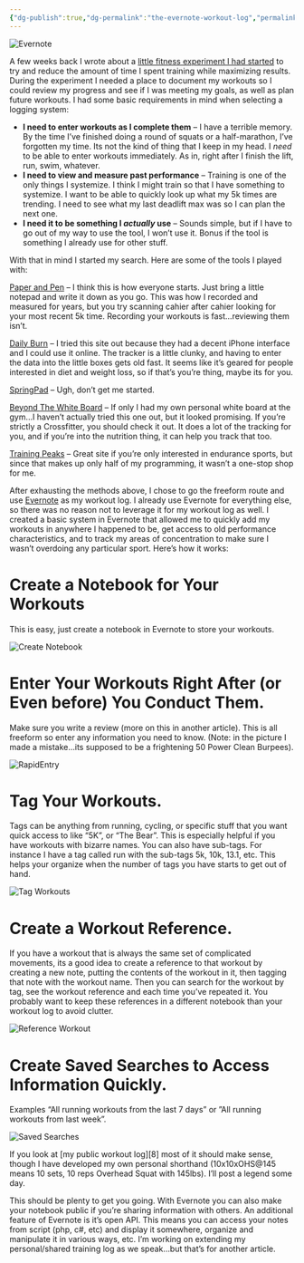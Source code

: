```yaml
---
{"dg-publish":true,"dg-permalink":"the-evernote-workout-log","permalink":"/the-evernote-workout-log/","title":"The Evernote Workout Log","tags":["featured","tip","training"],"created":"2022-08-06T07:58:04.000-04:00","updated":"2022-08-06T07:58:04.000-04:00"}
---
```


![Evernote](/images/photo-3-e1286338779641.png)

A few weeks back I wrote about a [little fitness experiment I had started][2] to try and reduce the amount of time I spent training while maximizing results. During the experiment I needed a place to document my workouts so I could review my progress and see if I was meeting my goals, as well as plan future workouts. I had some basic requirements in mind when selecting a logging system:

  * **I need to enter workouts as I complete them** – I have a terrible memory. By the time I’ve finished doing a round of squats or a half-marathon, I’ve forgotten my time. Its not the kind of thing that I keep in my head. I _need_ to be able to enter workouts immediately. As in, right after I finish the lift, run, swim, whatever.
  * **I need to view and measure past performance** – Training is one of the only things I systemize. I think I might train so that I have something to systemize. I want to be able to quickly look up what my 5k times are trending. I need to see what my last deadlift max was so I can plan the next one.
  * **I need it to be something I _actually_ use** – Sounds simple, but if I have to go out of my way to use the tool, I won’t use it. Bonus if the tool is something I already use for other stuff.

With that in mind I started my search. Here are some of the tools I played with:

[Paper and Pen](http://www.moleskineus.com) – I think this is how everyone starts. Just bring a little notepad and write it down as you go. This was how I recorded and measured for years, but you try scanning cahier after cahier looking for your most recent 5k time. Recording your workouts is fast…reviewing them isn’t.

[Daily Burn][3] – I tried this site out because they had a decent iPhone interface and I could use it online. The tracker is a little clunky, and having to enter the data into the little boxes gets old fast. It seems like it’s geared for people interested in diet and weight loss, so if that’s you’re thing, maybe its for you.

[SpringPad][4] – Ugh, don’t get me started.

[Beyond The White Board][5] – If only I had my own personal white board at the gym…I haven’t actually tried this one out, but it looked promising. If you’re strictly a Crossfitter, you should check it out. It does a lot of the tracking for you, and if you’re into the nutrition thing, it can help you track that too.

[Training Peaks][6] – Great site if you’re only interested in endurance sports, but since that makes up only half of my programming, it wasn’t a one-stop shop for me.

After exhausting the methods above, I chose to go the freeform route and use [Evernote][7] as my workout log. I already use Evernote for everything else, so there was no reason not to leverage it for my workout log as well. I created a basic system in Evernote that allowed me to quickly add my workouts in anywhere I happened to be, get access to old performance characteristics, and to track my areas of concentration to make sure I wasn’t overdoing any particular sport. Here’s how it works:

# Create a Notebook for Your Workouts

This is easy, just create a notebook in Evernote to store your workouts.

![Create Notebook](/images/WorkoutLog1.jpg)

# Enter Your Workouts Right After (or Even before) You Conduct Them.

Make sure you write a review (more on this in another article). This is all freeform so enter any information you need to know. (Note: in the picture I made a mistake…its supposed to be a frightening 50 Power Clean Burpees).

![RapidEntry](/images/EnterWorkout1.png)

# Tag Your Workouts.

Tags can be anything from running, cycling, or specific stuff that you want quick access to like “5K”, or “The Bear”. This is especially helpful if you have workouts with bizarre names. You can also have sub-tags. For instance I have a tag called run with the sub-tags 5k, 10k, 13.1, etc. This helps your organize when the number of tags you have starts to get out of hand.

![Tag Workouts](/images/TagWorkouts1.png)

# Create a Workout Reference.

If you have a workout that is always the same set of complicated movements, its a good idea to create a reference to that workout by creating a new note, putting the contents of the workout in it, then tagging that note with the workout name. Then you can search for the workout by tag, see the workout reference and each time you’ve repeated it. You probably want to keep these references in a different notebook than your workout log to avoid clutter.

![Reference Workout](/images/WorkoutReference1.png)

# Create Saved Searches to Access Information Quickly.

Examples “All running workouts from the last 7 days” or ”All running workouts from last week”.

![Saved Searches](/images/SavedSearches1.png)

If you look at [my public workout log][8] most of it should make sense, though I have developed my own personal shorthand (10x10xOHS@145 means 10 sets, 10 reps Overhead Squat with 145lbs). I’ll post a legend some day.

This should be plenty to get you going. With Evernote you can also make your notebook public if you’re sharing information with others. An additional feature of Evernote is it’s open API. This means you can access your notes from script (php, c#, etc) and display it somewhere, organize and manipulate it in various ways, etc. I’m working on extending my personal/shared training log as we speak…but that’s for another article.

 [1]: https://i2.wp.com/grantmuller.com/wp-content/uploads/logo.png
 [2]: http://grantmuller.com/an-experiment-in-fitness/
 [3]: http://dailyburn.com
 [4]: http://springpadit.com/
 [5]: http://beyondthewhiteboard.com/
 [6]: http://home.trainingpeaks.com/
 [7]: http://www.evernote.com/
